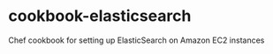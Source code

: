 cookbook-elasticsearch
======================

Chef cookbook for setting up ElasticSearch on Amazon EC2 instances
